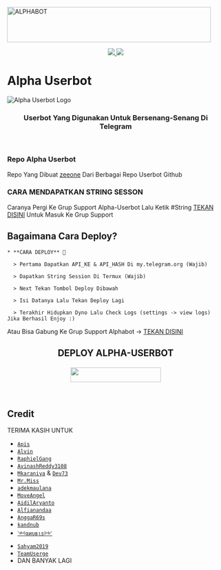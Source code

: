 <a href="https://cooltext.com"><img src="https://images.cooltext.com/5529589.gif" width="473" height="82" alt="ALPHABOT" /></a>


<p align="center">
  <a href="https://github.com/learningbots79/Alpha-userbot/fork">
    <img src="https://img.shields.io/github/forks/zeeoneofc/Alpha-userbot?label=Fork&style=social">
    
  </a>
  <a href="https://github.com/zeeoneofc/Alpha-userbot">
    <img src="https://img.shields.io/github/stars/zeeoneofc/Alpha-userbot?style=social">
  </a>
</p>  

# Alpha Userbot
![Alpha Userbot Logo](https://k.top4top.io/p_19831kdsf1.jpg)

<h3 align="center">Userbot Yang Digunakan Untuk Bersenang-Senang Di Telegram</h3>
<p align="center">&nbsp;</p>

### Repo Alpha Userbot
Repo Yang Dibuat [zeeone](https://t.me/zeeoneee) Dari Berbagai Repo Userbot Github 

### CARA MENDAPATKAN STRING SESSON

Caranya Pergi Ke Grup Support Alpha-Userbot Lalu Ketik #String [TEKAN DISINI](https://t.me/alphabot_support) Untuk Masuk Ke Grup Support

## Bagaimana Cara Deploy?

```
* **CARA DEPLOY** 🔧

  > Pertama Dapatkan API_KE & API_HASH Di my.telegram.org (Wajib)

  > Dapatkan String Session Di Termux (Wajib)

  > Next Tekan Tombol Deploy Dibawah

  > Isi Datanya Lalu Tekan Deploy Lagi

  > Terakhir Hidupkan Dyno Lalu Check Logs (settings -> view logs) Jika Berhasil Enjoy :)
```
Atau Bisa Gabung Ke Grup Support Alphabot -> [TEKAN DISINI](https://t.me/alphabot_support)
## <p align="center">DEPLOY ALPHA-USERBOT</p>


<p align="center"><a href="https://heroku.com/deploy?template=https://github.com/zeeoneofc/Alpha-userbot/tree/Alpha-userbot"> <img src="https://img.shields.io/badge/Deploy%20Ke%20Heroku-magenta?style=flat&logo=heroku" width="210" height="34.45" /></a></p>

<br>
</p>

## Credit
TERIMA KASIH UNTUK

* [```Apis```](https://github.com/apisuserbot) 
* [```Alvin```](https://github.com/Zora24) 
* [```RaphielGang```](https://github.com/RaphielGang) 
* [```AvinashReddy3108```](https://github.com/AvinashReddy3108) 
* [```Mkaraniya```](https://github.com/mkaraniya) & [```Dev73```](https://github.com/Devp73) 
* [```Mr.Miss```](https://github.com/keselekpermen69) 
* [```adekmaulana```](https://github.com/adekmaulana) 
* [```MoveAngel```](https://github.com/MoveAngel) 
* [```AidilAryanto```](https://github.com/aidilaryanto)  
* [```Alfianandaa```](https://github.com/alfianandaa/ProjectAlf) 
* [```AnggaR69s```](https://github.com/GengKapak/DCLXVI) 
* [```kandnub```](https://github.com/kandnub) 
* [```༺αиυвιѕ༻```](https://github.com/Dark-Princ3) 
* [```Sahyam2019```](https://github.com/sahyam2019/oub-remix) 
* [```TeamUserge```](https://github.com/UsergeTeam/Userge) 
* DAN BANYAK LAGI 
